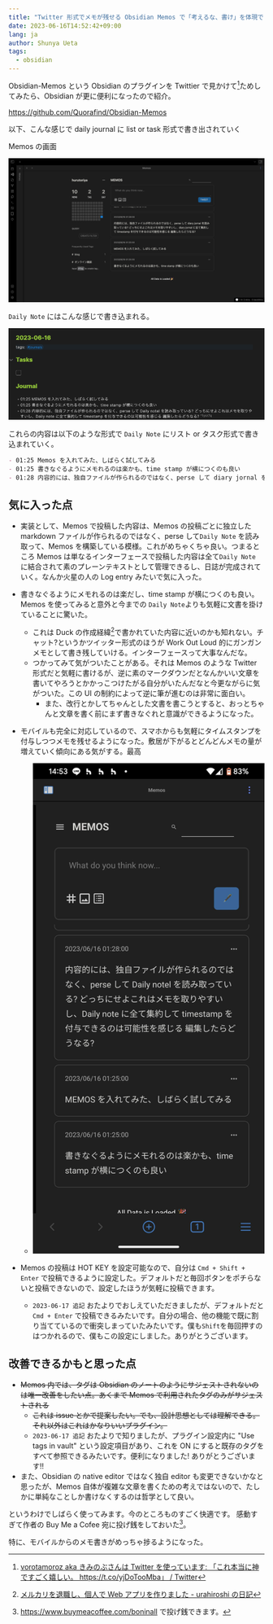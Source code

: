 ```yaml
---
title: "Twitter 形式でメモが残せる Obsidian Memos で「考えるな、書け」を体現できるくらい筆が進むようになった"
date: 2023-06-16T14:52:42+09:00
lang: ja
author: Shunya Ueta
tags:
  - obsidian
---
```


Obsidian-Memos という Obsidian のプラグインを Twittier で見かけて[^twitter]ためしてみたら、Obsidian が更に便利になったので紹介。

https://github.com/Quorafind/Obsidian-Memos

以下、こんな感じで daily journal に list or task 形式で書き出されていく

Memos の画面

![Memos in PC](/posts/2023-06-16-1452/images/Memos-pc.png)

`Daily Note` にはこんな感じで書き込まれる。

![Memos in daily note](/posts/2023-06-16-1452/images/Memos-in-daily-note.png)

これらの内容は以下のような形式で `Daily Note` にリスト or タスク形式で書き込まれていく。

```markdown
- 01:25 Memos を入れてみた、しばらく試してみる
- 01:25 書きなぐるようにメモれるのは楽かも、time stamp が横につくのも良い
- 01:28 内容的には、独自ファイルが作られるのではなく、perse して diary jornal を読み取っている? どっちにせよこれはメモを取りやすいし、diary jornal に全て集約して timestamp を付与できるのは可能性を感じる 編集したらどうなる? ^1ycr7q
```

## 気に入った点

- 実装として、Memos で投稿した内容は、Memos の投稿ごとに独立した markdown ファイルが作られるのではなく、perse して`Daily Note` を読み取って、Memos を構築している模様。これがめちゃくちゃ良い。つまるところ Memos は単なるインターフェースで投稿した内容は全て`Daily Note` に結合されて素のプレーンテキストとして管理できるし、日誌が完成されていく。なんか火星の人の Log entry みたいで気に入った。
- 書きなぐるようにメモれるのは楽だし、time stamp が横につくのも良い。Memos を使ってみると意外と今までの `Daily Note`よりも気軽に文書を掛けていることに驚いた。
  - これは Duck の作成経緯[^duck]で書かれていた内容に近いのかも知れない。チャット?というかツイッター形式のほうが Work Out Loud 的にガンガンメモとして書き残していける。インターフェースって大事なんだな。
  - つかってみて気がついたことがある。それは Memos のような Twitter 形式だと気軽に書けるが、逆に素のマークダウンだとなんかいい文章を書いてやろうとかかっこつけたがる自分がいたんだなと今更ながらに気がついた。この UI の制約によって逆に筆が進むのは非常に面白い。
    - また、改行とかしてちゃんとした文書を書こうとすると、おっとちゃんと文章を書く前にまず書きなぐれと意識ができるようになった。
- モバイルも完全に対応しているので、スマホからも気軽にタイムスタンプを付与しつつメモを残せるようになった。敷居が下がるとどんどんメモの量が増えていく傾向にある気がする。最高

  - ![Memos in Android](/posts/2023-06-16-1452/images/Memos-android.png)

- Memos の投稿は HOT KEY を設定可能なので、自分は `Cmd + Shift + Enter` で投稿できるように設定した。デフォルトだと毎回ボタンをポチらないと投稿できないので、設定したほうが気軽に投稿できます。
  - `2023-06-17 追記` おたよりでおしえていただきましたが、デフォルトだと `Cmd + Enter` で投稿できるみたいです。自分の場合、他の機能で既に割り当てているので衝突しまっていたみたいです。僕も`Shift`を毎回押すのはつかれるので、僕もこの設定にしました。ありがとうございます。

## 改善できるかもと思った点

- ~~Memos 内では、タグは Obsidian のノートのようにサジェストされないのは唯一改善をしたい点。あくまで Memos で利用されたタグのみがサジェストされる~~
  - ~~これは issue とかで提案したい。でも、設計思想としては理解できる。それ以外はこれはかなりいいプラグイン。~~
  - `2023-06-17 追記` おたよりで知りましたが、プラグイン設定内に "Use tags in vault" という設定項目があり、これを ON にすると既存のタグをすべて参照できるみたいです。便利になりました! ありがとうございます!!
- また、Obsidian の native editor ではなく独自 editor も変更できないかなと思ったが、Memos 自体が複雑な文章を書くための考えではないので、たしかに単純なことしか書けなくするのは哲学として良い。

というわけでしばらく使ってみます。今のところものすごく快適です。
感動すぎて作者の Buy Me a Cofee 宛に投げ銭をしておいた[^bmc]。

特に、モバイルからのメモ書きがめっちゃ捗るようになった。

[^bmc]: https://www.buymeacoffee.com/boninall で投げ銭できます。
[^twitter]: [vorotamoroz aka きみのぶさんは Twitter を使っています: 「これ本当に神ですごく嬉しい。 https://t\.co/yjDoTooMba」 / Twitter](https://twitter.com/vorotamoroz/status/1669315863777021954)
[^duck]: [メルカリを退職し、個人で Web アプリを作りました \- urahiroshi の日記](https://urahiroshi.hatenablog.com/entry/2023/04/25/132958)

